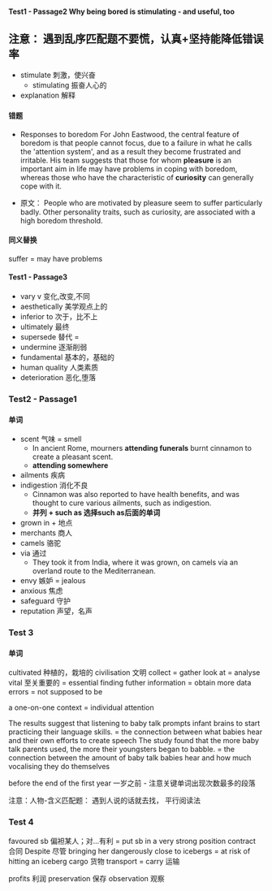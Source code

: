#### Test1 - Passage2  Why being bored is stimulating - and useful, too
## 注意： 遇到乱序匹配题不要慌，认真+坚持能降低错误率
- stimulate   刺激，使兴奋
    - stimulating   振奋人心的
- explanation  解释
  
#### 错题
- Responses to boredom
For John Eastwood, the central feature of boredom is that people cannot focus, due to a failure in what he calls the 'attention system', and as a result they become frustrated and irritable. His team suggests that those for whom **pleasure** is an important aim in life may have problems in coping with boredom, whereas those who have the characteristic of **curiosity** can generally cope with it.

- 原文：
People who are motivated by pleasure seem to suffer particularly badly. Other personality traits, such as curiosity, are associated with a high boredom threshold. 

#### 同义替换
suffer = may have problems

#### Test1 - Passage3
- vary      v 变化,改变,不同
- aesthetically    美学观点上的
- inferior to     次于，比不上
- ultimately    最终
- supersede    替代  =  
- undermine    逐渐削弱
- fundamental    基本的，基础的
- human quality    人类素质
- deterioration    恶化,堕落


### Test2 - Passage1 
#### 单词
- scent  气味 = smell
    -  In ancient Rome, mourners **attending funerals** burnt cinnamon to create a pleasant scent.  
    -  **attending somewhere**
- ailments  疾病
- indigestion   消化不良
    - Cinnamon was also reported to have health benefits, and was thought to cure various ailments, such as indigestion. 
    - **并列 + such as 选择such as后面的单词**
- grown in + 地点
- merchants 商人
- camels  骆驼
- via 通过
    - They took it from India, where it was grown, on camels via an overland route to the Mediterranean. 
- envy 嫉妒 = jealous
- anxious  焦虑
- safeguard  守护
- reputation  声望，名声


### Test 3
#### 单词
cultivated  种植的，栽培的
civilisation  文明
collect = gather
look at = analyse
vital   至关重要的  = essential
finding futher information = obtain more data
errors = not supposed to be

a one-on-one context = individual attention

The results suggest that listening to baby talk prompts infant brains to start practicing their language skills. 
    = the connection between what babies hear and their own efforts to create speech 
The study found that the more baby talk parents used, the more their youngsters began to babble.
    = the connection between the amount of baby talk babies hear and how much vocalising they do themselves

before the end of the first year   一岁之前
    - 注意关键单词出现次数最多的段落

注意：人物-含义匹配题： 遇到人说的话就去找， 平行阅读法


### Test 4
favoured sb  偏袒某人；对...有利  = put sb in a very strong position
contract 合同
Despite  尽管
bringing her dangerously close to icebergs = at risk of hitting an iceberg
cargo  货物
transport = carry   运输

profits   利润
preservation   保存
observation   观察
